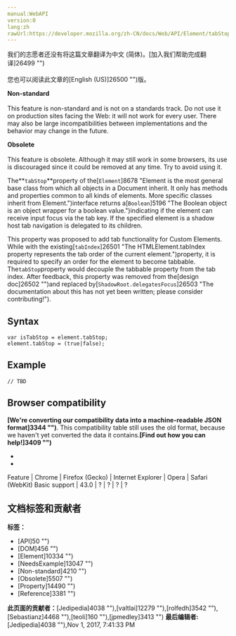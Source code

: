 ```yaml
---
manual:WebAPI
version:0
lang:zh
rawUrl:https://developer.mozilla.org/zh-CN/docs/Web/API/Element/tabStop
---
```




<bdi>我们的志愿者还没有将这篇文章翻译为<bdi>中文 (简体)</bdi>。[加入我们帮助完成翻译]26499 "")<br></br>您也可以阅读此文章的[English (US)]26500 "")版。</bdi>






**Non-standard**<br></br>This feature is non-standard and is not on a standards track. Do not use it on production sites facing the Web: it will not work for every user. There may also be large incompatibilities between implementations and the behavior may change in the future.




**Obsolete**<br></br>This feature is obsolete. Although it may still work in some browsers, its use is discouraged since it could be removed at any time. Try to avoid using it.




The**`tabStop`**property of the[`Element`]8678 "Element is the most general base class from which all objects in a Document inherit. It only has methods and properties common to all kinds of elements. More specific classes inherit from Element.")interface returns a[`Boolean`]5196 "The Boolean object is an object wrapper for a boolean value.")indicating if the element can receive input focus via the tab key. If the specified element is a shadow host tab navigation is delegated to its children.



This property was proposed to add tab functionality for Custom Elements. While with the existing[`tabIndex`]26501 "The HTMLElement.tabIndex property represents the tab order of the current element.")property, it is required to specify an order for the element to become tabbable. The`tabStop`property would decouple the tabbable property from the tab index. After feedback, this property was removed from the[design doc]26502 "")and replaced by[`ShadowRoot.delegatesFocus`]26503 "The documentation about this has not yet been written; please consider contributing!").


## Syntax<a name="Syntax"></a>

```
var isTabStop = element.tabStop;
element.tabStop = (true|false);
```

## Example<a name="Example"></a>

```
// TBD
```

## Browser compatibility<a name="Browser_compatibility"></a>


**[We&#39;re converting our compatibility data into a machine-readable JSON format]3344 "")**. This compatibility table still uses the old format, because we haven&#39;t yet converted the data it contains.**[Find out how you can help!]3409 "")**


* 
* 

Feature | Chrome | Firefox (Gecko) | Internet Explorer | Opera | Safari (WebKit) 
Basic support | 43.0 | ? | ? | ? | ? 






## 文档标签和贡献者
**标签：**
* [API]50 "")
* [DOM]456 "")
* [Element]10334 "")
* [NeedsExample]13047 "")
* [Non-standard]4210 "")
* [Obsolete]5507 "")
* [Property]14490 "")
* [Reference]3381 "")

**此页面的贡献者：**[Jedipedia]4038 ""),[valtlai]12279 ""),[rolfedh]3542 ""),[Sebastianz]4468 ""),[teoli]160 ""),[jpmedley]3413 "")
**最后编辑者:**[Jedipedia]4038 ""),<time>Nov 1, 2017, 7:41:33 PM</time>


